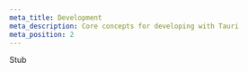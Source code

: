 ```yaml
---
meta_title: Development
meta_description: Core concepts for developing with Tauri
meta_position: 2
---
```


Stub
